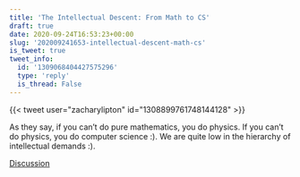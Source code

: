 ```yaml
---
title: 'The Intellectual Descent: From Math to CS'
draft: true
date: 2020-09-24T16:53:23+00:00
slug: '202009241653-intellectual-descent-math-cs'
is_tweet: true
tweet_info:
  id: '1309068404427575296'
  type: 'reply'
  is_thread: False
---
```




{{< tweet user="zacharylipton" id="1308899761748144128" >}}

As they say, if you can’t do pure mathematics, you do physics. If you can’t do physics, you do computer science :). We are quite low in the hierarchy of intellectual demands :).

[Discussion](https://x.com/sytelus/status/1309068404427575296)
